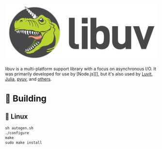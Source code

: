 ![libuv][libuv_banner]

libuv is a multi-platform support library with a focus on asynchronous I/O. It
was primarily developed for use by [Node.js][], but it's also
used by [Luvit](http://luvit.io/), [Julia](http://julialang.org/),
[pyuv](https://github.com/saghul/pyuv), and [others](https://github.com/libuv/libuv/wiki/Projects-that-use-libuv).

# 🔨 Building

## 🐧 Linux

```
sh autogen.sh
./configure
make
sudo make install
```
[libuv_banner]: https://raw.githubusercontent.com/libuv/libuv/master/img/banner.png
